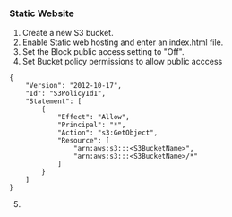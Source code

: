 
### Static Website
1. Create a new S3 bucket.
2. Enable Static web hosting and enter an index.html file.
3. Set the Block public access setting to "Off".
4. Set Bucket policy permissions to allow public acccess
```
{
    "Version": "2012-10-17",
    "Id": "S3PolicyId1",
    "Statement": [
        {
            "Effect": "Allow",
            "Principal": "*",
            "Action": "s3:GetObject",
            "Resource": [
                "arn:aws:s3:::<S3BucketName>",
                "arn:aws:s3:::<S3BucketName>/*"
            ]
        }
    ]
}
```
5. 
